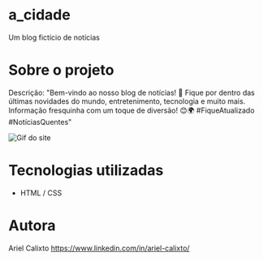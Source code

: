 # a_cidade
Um blog fictício de notícias

# Sobre o projeto
Descrição:
"Bem-vindo ao nosso blog de notícias! 📰 
Fique por dentro das últimas novidades do mundo, entretenimento, tecnologia e muito mais. 
Informação fresquinha com um toque de diversão! 😊🌍 #FiqueAtualizado #NotíciasQuentes"

![Gif do site](https://github.com/arielklxto/Projeto_Anna_Bella/blob/main/imagens/projeto_annabella_gif.gif)

# Tecnologias utilizadas
- HTML / CSS
  
# Autora
Ariel Calixto
https://www.linkedin.com/in/ariel-calixto/
